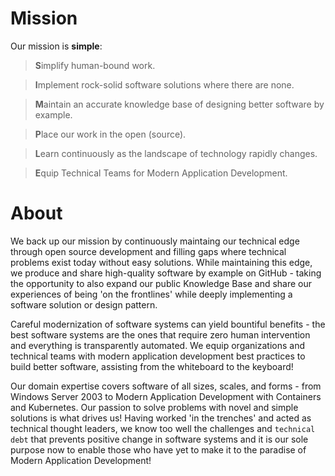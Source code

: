 # Mission
Our mission is **simple**:
>**S**implify human-bound work.

>**I**mplement rock-solid software solutions where there are none.

>**M**aintain an accurate knowledge base of designing better software by example.

>**P**lace our work in the open (source).

>**L**earn continuously as the landscape of technology rapidly changes.

>**E**quip Technical Teams for Modern Application Development.

# About

We back up our mission by continuously maintaing our technical edge through open source development and filling gaps where technical problems exist today without easy solutions. While maintaining this edge, we produce and share high-quality software by example on GitHub - taking the opportunity to also expand our public Knowledge Base and share our experiences of being 'on the frontlines' while deeply implementing a software solution or design pattern.

Careful modernization of software systems can yield bountiful benefits - the best software systems are the ones that require zero human intervention and everything is transparently automated. We equip organizations and technical teams with modern application development best practices to build better software, assisting from the whiteboard to the keyboard! 

Our domain expertise covers software of all sizes, scales, and forms - from Windows Server 2003 to Modern Application Development with Containers and Kubernetes. Our passion to solve problems with novel and simple solutions is what drives us! Having worked 'in the trenches' and acted as technical thought leaders, we know too well the challenges and `technical debt` that prevents positive change in software systems and it is our sole purpose now to enable those who have yet to make it to the paradise of Modern Application Development!
